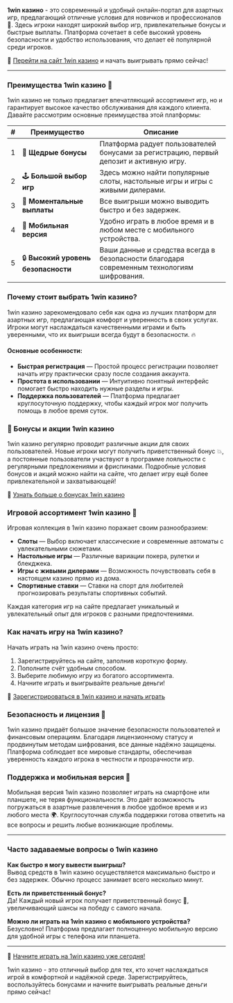 **1win казино** - это современный и удобный онлайн-портал для азартных игр, предлагающий отличные условия для новичков и профессионалов 🎲. Здесь игроки находят широкий выбор игр, привлекательные бонусы и быстрые выплаты. Платформа сочетает в себе высокий уровень безопасности и удобство использования, что делает её популярной среди игроков.

🔗 [Перейти на сайт 1win казино](https://brandplay.link/smXVpBbG) и начать выигрывать прямо сейчас!

---

### Преимущества 1win казино 🎰

1win казино не только предлагает впечатляющий ассортимент игр, но и гарантирует высокое качество обслуживания для каждого клиента. Давайте рассмотрим основные преимущества этой платформы:

| # | Преимущество | Описание |
|---|--------------|----------|
| 1 | 🎁 **Щедрые бонусы** | Платформа радует пользователей бонусами за регистрацию, первый депозит и активную игру. |
| 2 | 🕹 **Большой выбор игр** | Здесь можно найти популярные слоты, настольные игры и игры с живыми дилерами. |
| 3 | 💸 **Моментальные выплаты** | Все выигрыши можно выводить быстро и без задержек. |
| 4 | 📱 **Мобильная версия** | Удобно играть в любое время и в любом месте с мобильного устройства. |
| 5 | 🔒 **Высокий уровень безопасности** | Ваши данные и средства всегда в безопасности благодаря современным технологиям шифрования. |

### Почему стоит выбрать 1win казино?

1win казино зарекомендовало себя как одна из лучших платформ для азартных игр, предлагающая комфорт и уверенность в своих услугах. Игроки могут наслаждаться качественными играми и быть уверенными, что их выигрыши всегда будут в безопасности. 🔥

#### Основные особенности:

- **Быстрая регистрация** — Простой процесс регистрации позволяет начать игру практически сразу после создания аккаунта.
- **Простота в использовании** — Интуитивно понятный интерфейс помогает быстро находить нужные разделы и игры.
- **Поддержка пользователей** — Платформа предлагает круглосуточную поддержку, чтобы каждый игрок мог получить помощь в любое время суток.

### 🎉 Бонусы и акции 1win казино

1win казино регулярно проводит различные акции для своих пользователей. Новые игроки могут получить приветственный бонус 💥, а постоянные пользователи участвуют в программе лояльности с регулярными предложениями и фриспинами. Подробные условия бонусов и акций можно найти на сайте, что делает игру ещё более привлекательной и захватывающей!

🔗 [Узнать больше о бонусах 1win казино](https://brandplay.link/smXVpBbG)

### Игровой ассортимент 1win казино 🎲

Игровая коллекция в 1win казино поражает своим разнообразием:

- **Слоты** — Выбор включает классические и современные автоматы с увлекательными сюжетами.
- **Настольные игры** — Различные вариации покера, рулетки и блекджека.
- **Игры с живыми дилерами** — Возможность почувствовать себя в настоящем казино прямо из дома.
- **Спортивные ставки** — Ставки на спорт для любителей прогнозировать результаты спортивных событий.

Каждая категория игр на сайте предлагает уникальный и увлекательный опыт для игроков с разными предпочтениями.

### Как начать игру на 1win казино?

Начать играть на 1win казино очень просто:

1. Зарегистрируйтесь на сайте, заполнив короткую форму.
2. Пополните счёт удобным способом.
3. Выберите любимую игру из богатого ассортимента.
4. Начните играть и выигрывайте реальные деньги!

🔗 [Зарегистрироваться в 1win казино и начать играть](https://brandplay.link/smXVpBbG)

### Безопасность и лицензия 🔐

1win казино придаёт большое значение безопасности пользователей и финансовым операциям. Благодаря лицензионному статусу и продвинутым методам шифрования, все данные надёжно защищены. Платформа соблюдает все мировые стандарты, обеспечивая уверенность каждого игрока в честности и прозрачности игр.

### Поддержка и мобильная версия 📱

Мобильная версия 1win казино позволяет играть на смартфоне или планшете, не теряя функциональности. Это даёт возможность погружаться в азартные развлечения в любое удобное время и из любого места 🌍. Круглосуточная служба поддержки готова ответить на все вопросы и решить любые возникающие проблемы.

---

### Часто задаваемые вопросы о 1win казино

**Как быстро я могу вывести выигрыш?**  
Вывод средств в 1win казино осуществляется максимально быстро и без задержек. Обычно процесс занимает всего несколько минут.

**Есть ли приветственный бонус?**  
Да! Каждый новый игрок получает приветственный бонус 🎁, увеличивающий шансы на победу с самого начала.

**Можно ли играть на 1win казино с мобильного устройства?**  
Безусловно! Платформа предлагает полноценную мобильную версию для удобной игры с телефона или планшета.

---

🔗 [Начните играть на 1win казино уже сегодня!](https://brandplay.link/smXVpBbG)

1win казино - это отличный выбор для тех, кто хочет наслаждаться игрой в комфортной и надёжной среде. Зарегистрируйтесь, воспользуйтесь бонусами и начните выигрывать реальные деньги прямо сейчас!

